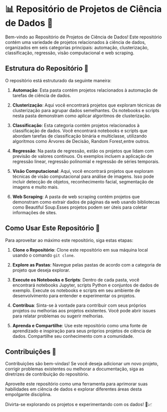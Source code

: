 # 📊 Repositório de Projetos de Ciência de Dados 🧪

Bem-vindo ao Repositório de Projetos de Ciência de Dados! Este repositório contém uma variedade de projetos relacionados à ciência de dados, organizados em seis categorias principais: automação, clusterização, classificação, regressão, visão computacional e web scraping.

## Estrutura do Repositório 📂

O repositório está estruturado da seguinte maneira:

1. **Automação**: Esta pasta contém projetos relacionados à automação de tarefas de ciência de dados.

2. **Clusterização**: Aqui você encontrará projetos que exploram técnicas de clusterização para agrupar dados semelhantes. Os notebooks e scripts nesta pasta demonstram como aplicar algoritmos de clusterização.

3. **Classificação**: Esta categoria contém projetos relacionados à classificação de dados. Você encontrará notebooks e scripts que abordam tarefas de classificação binária e multiclasse, utilizando algoritmos como Árvores de Decisão, Random Forest,entre outros.

4. **Regressão**: Na pasta de regressão, estão os projetos que lidam com previsão de valores contínuos. Os exemplos incluem a aplicação de regressão linear, regressão polinomial e regressão de séries temporais.

5. **Visão Computacional**: Aqui, você encontrará projetos que exploram técnicas de visão computacional para análise de imagens. Isso pode incluir detecção de objetos, reconhecimento facial, segmentação de imagens e muito mais.

6. **Web Scraping**: A pasta de web scraping contém projetos que demonstram como extrair dados de páginas da web usando bibliotecas como Beautiful Soup.Esses projetos podem ser úteis para coletar informações de sites.

## Como Usar Este Repositório 🚀

Para aproveitar ao máximo este repositório, siga estas etapas:

1. **Clone o Repositório**: Clone este repositório em sua máquina local usando o comando `git clone`.

2. **Explore as Pastas**: Navegue pelas pastas de acordo com a categoria de projeto que deseja explorar.

3. **Execute os Notebooks e Scripts**: Dentro de cada pasta, você encontrará notebooks Jupyter, scripts Python e  conjuntos de dados de exemplo. Execute os notebooks e scripts em seu ambiente de desenvolvimento para entender e experimentar os projetos.

4. **Contribua**: Sinta-se à vontade para contribuir com seus próprios projetos ou melhorias aos projetos existentes. Você pode abrir issues para relatar problemas ou sugerir melhorias.

5. **Aprenda e Compartilhe**: Use este repositório como uma fonte de aprendizado e inspiração para seus próprios projetos de ciência de dados. Compartilhe seu conhecimento com a comunidade.

## Contribuições 🤝

Contribuições são bem-vindas! Se você deseja adicionar um novo projeto, corrigir problemas existentes ou melhorar a documentação, siga as diretrizes de contribuição do repositório.

Aproveite este repositório como uma ferramenta para aprimorar suas habilidades em ciência de dados e explorar diferentes áreas desta empolgante disciplina.

Divirta-se explorando os projetos e experimentando com os dados! 🧬📈
